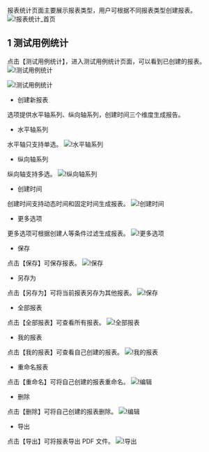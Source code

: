 报表统计页面主要展示报表类型，用户可根据不同报表类型创建报表。
![!报表统计_首页](../../img/report_statistics/报表统计_首页.png)

## 1 测试用例统计
点击【测试用例统计】，进入测试用例统计页面，可以看到已创建的报表。
![!测试用例统计](../../img/report_statistics/测试用例统计.png)

![!测试用例统计](../../img/report_statistics/测试用例统计_1.png)

- 创建新报表

选项提供水平轴系列、纵向轴系列，创建时间三个维度生成报告。

-  水平轴系列

水平轴只支持单选。
![!水平轴系列](../../img/report_statistics/水平轴系列.png)

- 纵向轴系列

纵向轴支持多选。
![!纵向轴系列](../../img/report_statistics/纵向轴系列.png)

- 创建时间

创建时间支持动态时间和固定时间生成报表。
![!创建时间](../../img/report_statistics/创建时间.png)

- 更多选项

更多选项可根据创建人等条件过滤生成报表。
![!更多选项](../../img/report_statistics/更多选项.png)

- 保存

点击【保存】可保存报表。
![!保存](../../img/report_statistics/保存.png)

- 另存为

点击【另存为】可将当前报表另存为其他报表。
![!保存](../../img/report_statistics/另存为.png)

- 全部报表

点击【全部报表】可查看所有报表。
![!全部报表](../../img/report_statistics/全部报表.png)

- 我的报表

点击【我的报表】可查看自己创建的报表。
![!我的报表](../../img/report_statistics/我的报表.png)

- 重命名报表

点击【重命名】可将自己创建的报表重命名。
![!编辑](../../img/report_statistics/编辑.png)

- 删除

点击【删除】可将自己创建的报表删除。
![!编辑](../../img/report_statistics/删除.png)

- 导出

点击【导出】可将报表导出 PDF 文件。
![!导出](../../img/report_statistics/导出.png)


